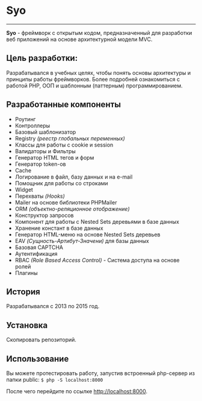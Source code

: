 # Syo

---

**Syo** - фреймворк с открытым кодом, предназначенный для разработки веб приложений на основе архитектурной модели MVC.

## Цель разработки:

Разрабатывался в учебных целях, чтобы понять основы архитектуры и принципы работы фреймворков. Более подробней ознакомиться с работой PHP, ООП и шаблонным (паттерным) программированием. 

## Разработанные компоненты

* Роутинг
* Контроллеры
* Базовый шаблонизатор
* Registry *(реестр глобальных переменных)*
* Классы для работы с cookie и session
* Валидаторы и Фильтры
* Генератор HTML тегов и форм
* Генератор token-ов
* Cache
* Логирование в файл, базу данных и на e-mail
* Помощник для работы со строками
* Widget
* Перехваты *(Hooks)*
* Mailer на основе библиотеки PHPMailer
* ORM *(объектно-реляционное отображение)*
* Конструктор запросов
* Компонент для работы с Nested Sets деревьями в базе данных
* Хранение констант в базе данных
* Генератор HTML-меню на основе Nested Sets деревьев
* EAV *(Сущность-Артибут-Значени)* для базы данных
* Базовая CAPTCHA
* Аутентификация
* RBAC *(Role Based Access Control)* - Система доступа на основе ролей
* Плагины 

## История

Разрабатывался с 2013 по 2015 год.

## Установка

Скопировать репозиторий.

## Использование

Вы можете протестировать работу, запустив встроенный php-сервер из папки public:
`$ php -S localhost:8000`

После чего перейдите по ссылке [http://localhost:8000](http://localhost:8000).

